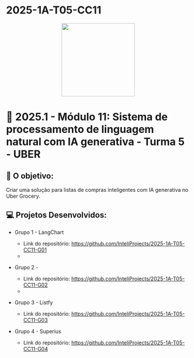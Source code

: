 # 2025-1A-T05-CC11

<div align="center">
    <img src="https://drive.google.com/file/d/1ZHZ2eScrEyGhpdqGM1u7qab-ftT4cc-U/view?usp=drive_link"  width="200">
</div>


# 🙋 2025.1  - Módulo 11: Sistema de processamento de linguagem natural com IA generativa - Turma 5 - UBER


## 🎯 O objetivo:
Criar uma solução para listas de compras inteligentes com IA generativa no Uber Grocery.

## 💻 Projetos Desenvolvidos: 

- Grupo 1 - LangChart
  - Link do repositório: https://github.com/InteliProjects/2025-1A-T05-CC11-G01
  - 
- Grupo 2 - 
  - Link do repositório: https://github.com/InteliProjects/2025-1A-T05-CC11-G02
  - 
- Grupo 3 - Listfy
  - Link do repositório: https://github.com/InteliProjects/2025-1A-T05-CC11-G03

- Grupo 4 - Superius
  - Link do repositório: https://github.com/InteliProjects/2025-1A-T05-CC11-G04
